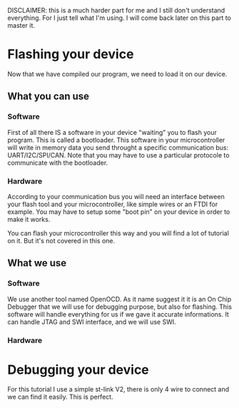 DISCLAIMER: this is a much harder part for me and I still don't understand
everything. For I just tell what I'm using. I will come back later on this 
part to master it.
# Flashing your device
Now that we have compiled our program, we need to load it on our device.

## What you can use
### Software
First of all there IS a software in your device "waiting" you to flash
your program. This is called a bootloader.
This software in your microcontroller will write in memory 
data you send throught a specific communication bus: UART/I2C/SPI/CAN.
Note that you may have to use a particular protocole to communicate with 
the bootloader.


### Hardware
According to your communication bus you will need an interface between your 
flash tool and your microcontroller, like simple wires or an FTDI for example.
You may have to setup some "boot pin" on your device in order to make it works.

You can flash your microcontroller this way and you will find a lot of 
tutorial on it. But it's not covered in this one.

## What we use
### Software
We use another tool named OpenOCD.
As it name suggest it it is an On Chip Debugger that we will use for debugging 
purpose, but also for flashing. This software will handle everything for us if 
we gave it accurate informations.
It can handle JTAG and SWI interface, and we will use SWI.

### Hardware
# Debugging your device
For this tutorial I use a simple st-link V2, there is only 4 wire to connect 
and we can find it easily. This is perfect.
